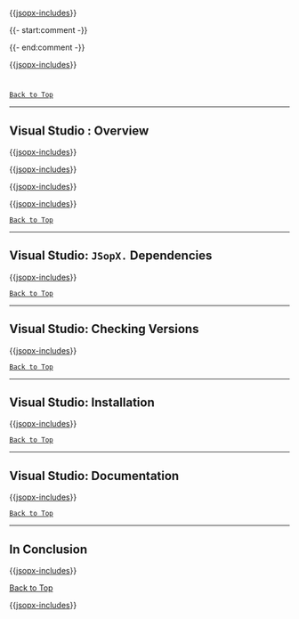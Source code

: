 ﻿{{[jsopx-includes](AllGlobal/Master/Includes/Sections/Technologies/VisualStudio/Header.md)}}

{{- start:comment -}}
<!-- START JSOPX NOVA DOCX HEADER
group: 'Technologies'
subGroup: 'Visual Studio'
isDraft: true
isProductionReady: true
toc: true
END JSOPX NOVA DOCX HEADER -->
{{- end:comment -}}

{{[jsopx-includes](AllGlobal/Master/Includes/Common/Draft-Notice.md)}}


#
[`Back to Top`](#table-of-contents)

---

## Visual Studio : Overview

{{[jsopx-includes](AllGlobal/Master/Includes/Sections/Technologies/VisualStudio/Overview.md)}}

{{[jsopx-includes](AllGlobal/Master/Includes/Common/Current-Phase.md)}}

{{[jsopx-includes](AllGlobal/Master/Includes/Sections/Technologies/VisualStudio/BodyContent.md)}}

{{[jsopx-includes](AllGlobal/Master/Includes/Common/Alerts-Current.md)}}



[`Back to Top`](#table-of-contents)

---

## Visual Studio: `JSopX.` Dependencies

{{[jsopx-includes](AllGlobal/Master/Includes/Sections/Technologies/VisualStudio/JsopxDependencies.md)}}



[`Back to Top`](#table-of-contents)

---

## Visual Studio: Checking Versions

{{[jsopx-includes](AllGlobal/Master/Includes/Sections/Technologies/VisualStudio/CheckingVersions.md)}}



[`Back to Top`](#table-of-contents)

---

## Visual Studio: Installation

{{[jsopx-includes](AllGlobal/Master/Includes/Sections/Technologies/VisualStudio/Installation.md)}}


[`Back to Top`](#table-of-contents)

---

## Visual Studio: Documentation

{{[jsopx-includes](AllGlobal/Master/Includes/Sections/Technologies/VisualStudio/Documentation.md)}}


[`Back to Top`](#table-of-contents)

---

## In Conclusion

{{[jsopx-includes](AllGlobal/Master/Includes/Sections/Technologies/VisualStudio/InConclusion.md)}}

[Back to Top](#table-of-contents)

{{[jsopx-includes](AllGlobal/Master/Includes/Layout/Footer.md)}}